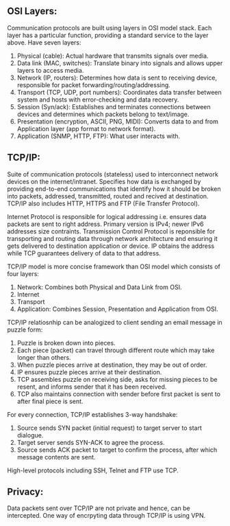 ## OSI Layers:
Communication protocols are built using layers in OSI model stack. Each layer has a particular function, providing a standard service to the layer above. Have seven layers:
1. Physical (cable): Actual hardware that transmits signals over media.
2. Data link (MAC, switches): Translate binary into signals and allows upper layers to access media.
3. Network (IP, routers): Determines how data is sent to receiving device, responsible for packet forwarding/routing/addressing.
4. Transport (TCP, UDP, port numbers): Coordinates data transfer between system and hosts with error-checking and data recovery.
5. Session (Syn/ack): Establishes and terminates connections between devices and determines which packets belong to text/image.
6. Presentation (encryption, ASCII, PNG, MIDI): Converts data to and from Application layer (app format to network format).
7. Application (SNMP, HTTP, FTP): What user interacts with.

## TCP/IP:
Suite of communication protocols (stateless) used to interconnect network devices on the internet/intranet. Specifies how data is exchanged by providing end-to-end communications that identify how it should be broken into packets, addressed, transmitted, routed and recived at destination. TCP/IP also includes HTTP, HTTPS and FTP (File Transfer Protocol). 

Internet Protocol is responsible for logical addressing i.e. ensures data packets are sent to right address. Primary version is IPv4; newer IPv6 addresses size contraints. Transmission Control Protocol is reponsible for transporting and routing data through network architecture and ensuring it gets delivered to destination application or device. IP obtains the address while TCP guarantees delivery of data to that address. 

TCP/IP model is more concise framework than OSI model which consists of four layers:
1. Network: Combines both Physical and Data Link from OSI.
2. Internet
3. Transport
4. Application: Combines Session, Presentation and Application from OSI.

TCP/IP relatiosnhip can be analogized to client sending an email message in puzzle form:
1. Puzzle is broken down into pieces.
2. Each piece (packet) can travel through different route which may take longer than others.
3. When puzzle pieces arrive at destination, they may be out of order.
4. IP ensures puzzle pieces arrive at their destination.
5. TCP assembles puzzle on receiving side, asks for missing pieces to be resent, and informs sender that it has been received. 
6. TCP also maintains connection with sender before first packet is sent to after final piece is sent.

For every connection, TCP/IP establishes 3-way handshake:
1. Source sends SYN packet (initial request) to target server to start dialogue.
2. Target server sends SYN-ACK to agree the process.
3. Source sends ACK packet to target to confirm the process, after which message contents are sent.



High-level protocols including SSH, Telnet and FTP use TCP.

## Privacy:
Data packets sent over TCP/IP are not private and hence, can be intercepted. One way of encrpyting data through TCP/IP is using VPN.

